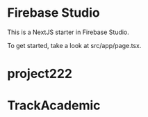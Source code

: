 # Firebase Studio

This is a NextJS starter in Firebase Studio.

To get started, take a look at src/app/page.tsx.
# project222
# TrackAcademic
